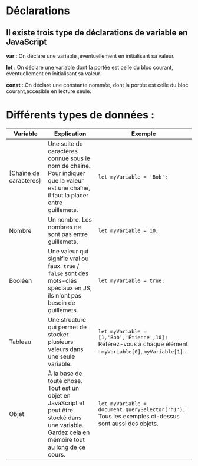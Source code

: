 # Déclarations
## Il existe trois type de déclarations de variable en JavaScript

**var**   : On déclare une variable ,éventuellement en initialisant sa valeur.

**let**   : On déclare une variable dont la portée est celle du bloc courant, éventuellement en initialisant sa valeur.

**const** : On déclare une constante nommée, dont la portée est celle du bloc courant,accesible en lecture seule.

# Différents types de données :

| Variable               | Explication                                                                                                                                      | Exemple                                                                                      |
|------------------------|--------------------------------------------------------------------------------------------------------------------------------------------------|----------------------------------------------------------------------------------------------|
| [Chaîne de caractères] | Une suite de caractères connue sous le nom de chaîne. Pour indiquer que la valeur est une chaîne, il faut la placer entre guillemets.           | `let myVariable = 'Bob';`                                                                    |
| Nombre                 | Un nombre. Les nombres ne sont pas entre guillemets.                                                                                             | `let myVariable = 10;`                                                                       |
| Booléen                | Une valeur qui signifie vrai ou faux. `true` / `false` sont des mots-clés spéciaux en JS, ils n'ont pas besoin de guillemets.                   | `let myVariable = true;`                                                                     |
| Tableau                | Une structure qui permet de stocker plusieurs valeurs dans une seule variable.                                                                  | `let myVariable = [1,'Bob','Étienne',10];` <br> Référez-vous à chaque élément : `myVariable[0]`, `myVariable[1]`... |
| Objet                  | À la base de toute chose. Tout est un objet en JavaScript et peut être stocké dans une variable. Gardez cela en mémoire tout au long de ce cours.| `let myVariable = document.querySelector('h1');` <br> Tous les exemples ci-dessus sont aussi des objets. |
